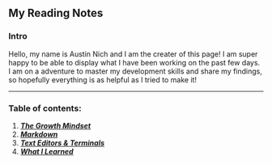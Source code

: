 ## My Reading Notes

### Intro

Hello, my name is Austin Nich and I am the creater of this page! I am super happy to be able to display what I have been working on the past few days. I am on a adventure to master my development skills and share my findings, so hopefully everything is as helpful as I tried to make it!

----

### Table of contents: 

1. [***The Growth Mindset***](https://austinnich.github.io/reading-notes/growth-mindset)
2. [***Markdown***](https://austinnich.github.io/reading-notes/markdown)
3. [***Text Editors & Terminals***](https://austinnich.github.io/reading-notes/texteditors-terminals)
4. [***What I Learned***](https://austinnich.github.io/reading-notes/whatilearned)

